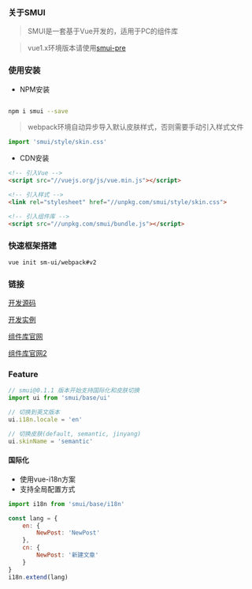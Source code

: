 ### 关于SMUI

> SMUI是一套基于Vue开发的，适用于PC的组件库

> vue1.x环境版本请使用[smui-pre](https://www.npmjs.com/package/smui-pre)

### 使用安装

* NPM安装

```bash

npm i smui --save

```
> webpack环境自动异步导入默认皮肤样式，否则需要手动引入样式文件

```js
import 'smui/style/skin.css'
```


* CDN安装

```html
<!-- 引入Vue -->
<script src="//vuejs.org/js/vue.min.js"></script>

<!-- 引入样式 -->
<link rel="stylesheet" href="//unpkg.com/smui/style/skin.css">

<!-- 引入组件库 -->
<script src="//unpkg.com/smui/bundle.js"></script>
```


### 快速框架搭建

```bash
vue init sm-ui/webpack#v2
```

### 链接

[开发源码](https://github.com/sm-ui/smui)

[开发实例](http://codepen.io/collection/XkeMMO/)

[组件库官网](https://sm-ui.github.io/)

[组件库官网2](http://e.sm.cn/static/smui/)


### Feature

```js
// smui@0.1.1 版本开始支持国际化和皮肤切换
import ui from 'smui/base/ui'

// 切换到英文版本
ui.i18n.locale = 'en'

// 切换皮肤(default, semantic, jinyang)
ui.skinName = 'semantic'
```

#### 国际化

- 使用vue-i18n方案
- 支持全局配置方式

```js
import i18n from 'smui/base/i18n'

const lang = {
    en: {
        NewPost: 'NewPost'
    },
    cn: {
        NewPost: '新建文章'
    }
}
i18n.extend(lang)

```
